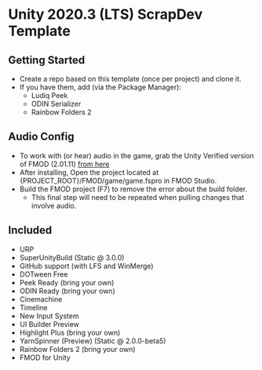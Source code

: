 # Unity 2020.3 (LTS) ScrapDev Template

## Getting Started
- Create a repo based on this template (once per project) and clone it.
- If you have them, add (via the Package Manager):
	* Ludiq Peek
	* ODIN Serializer
	* Rainbow Folders 2

## Audio Config
- To work with (or hear) audio in the game, grab the Unity Verified version of FMOD (2.01.11) [from here](https://www.fmod.com/download)
- After installing, Open the project located at {PROJECT_ROOT}/FMOD/game/game.fspro in FMOD Studio.
- Build the FMOD project (F7) to remove the error about the build folder.
	* This final step will need to be repeated when pulling changes that involve audio.

## Included
* URP
* SuperUnityBuild (Static @ 3.0.0)
* GitHub support (with LFS and WinMerge)
* DOTween Free
* Peek Ready (bring your own)
* ODIN Ready (bring your own)
* Cinemachine
* Timeline
* New Input System
* UI Builder Preview
* Highlight Plus (bring your own)
* YarnSpinner (Preview) (Static @ 2.0.0-beta5)
* Rainbow Folders 2 (bring your own)
* FMOD for Unity

